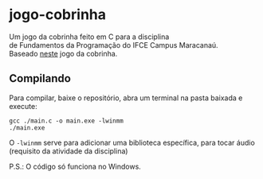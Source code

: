 # jogo-cobrinha

Um jogo da cobrinha feito em C para a disciplina<br>
de Fundamentos da Programação do IFCE Campus Maracanaú.<br>
Baseado [neste](https://github.com/hjJunior/jogo-da-cobra-c) jogo da cobrinha.<br>

## Compilando

Para compilar, baixe o repositório, abra um terminal na pasta baixada e execute:

```
gcc ./main.c -o main.exe -lwinmm
./main.exe
```
O `-lwinmm` serve para adicionar uma biblioteca específica, para tocar áudio<br>
(requisito da atividade da disciplina)

P.S.: O código só funciona no Windows.
